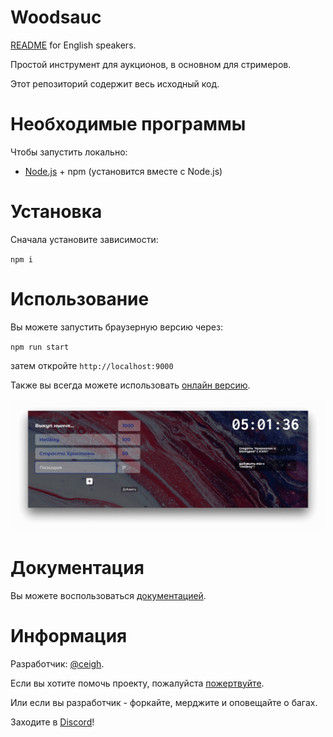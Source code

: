 # Woodsauc

[README](../README.md) for English speakers. 

Простой инструмент для аукционов, в основном для стримеров.

Этот репозиторий содержит весь исходный код.

# Необходимые программы

Чтобы запустить локально:

- [Node.js](https://nodejs.org 'NodeJS') + npm (установится вместе с Node.js)

# Установка

Сначала установите зависимости:

`npm i`

# Использование

Вы можете запустить браузерную версию через:

`npm run start`

затем откройте `http://localhost:9000`

Также вы всегда можете использовать [онлайн версию](https://woodsauc.gitlab.io 'WoodsAuc').

![Preview](../demo.png 'WoodsAuc')

# Документация

Вы можете воспользоваться [документацией](https://woodsauc.gitlab.io/dev/).

# Информация

Разработчик: [@ceigh](https://gitlab.com/ceigh 'Artjom Löbsack').

Если вы хотите помочь проекту, пожалуйста [пожертвуйте](https://www.donationalerts.com/r/hecig 'Hecig DonationAlerts').

Или если вы разработчик - форкайте, мерджите и оповещайте о багах.

Заходите в [Discord](https://discord.gg/pa4qbtk 'WoodsAuc')!
